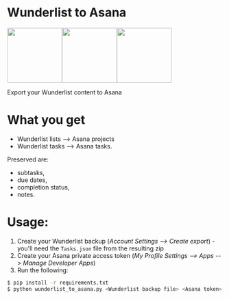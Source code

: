 # Wunderlist to Asana
<img src="https://dr0wv9n0kx6h5.cloudfront.net/664cb69d34d0ef040ff8a446e429bce8feb54b41/site/images/logo-big.png" height="128"><img src="http://virtualmarketingpro.com/app/webroot/img/vmp/arrows/Hand%20Drawn%20Arrow%20(37).png" height="128"><img src="https://freeter.io/embedding-web-apps/project-management/asana.png" height="128">

Export your Wunderlist content to Asana

# What you get
- Wunderlist lists --> Asana projects
- Wunderlist tasks --> Asana tasks.

Preserved are:

  - subtasks,
  - due dates,
  - completion status,
  - notes.

# Usage:
1. Create your Wunderlist backup (*Account Settings --> Create export*) - you'll need the `Tasks.json` file from the resulting zip
2. Create your Asana private access token (*My Profile Settings --> Apps --> Manage Developer Apps*)
3. Run the following:
```sh
$ pip install -r requirements.txt
$ python wunderlist_to_asana.py <Wunderlist backup file> <Asana token> <Asana workspace name - must exist already>
```

